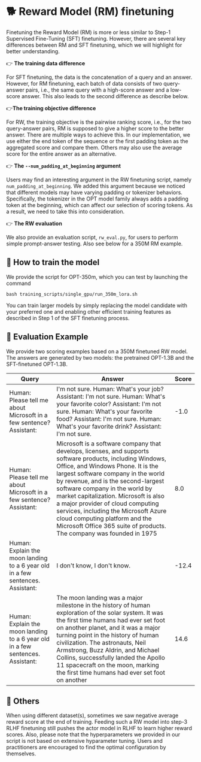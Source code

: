 # 🐕 Reward Model (RM) finetuning

Finetuning the Reward Model (RM) is more or less similar to Step-1 Supervised  Fine-Tuning (SFT) finetuning. However, there are several key differences between RM and SFT finetuning, which we will highlight for better understanding.

👉 **The training data difference**

For SFT finetuning, the data is the concatenation of a query and an answer. However, for RM finetuning, each batch of data consists of two query-answer pairs, i.e., the same query with a high-score answer and a low-score answer. This also leads to the second difference as describe below.

👉**The training objective difference**

For RW, the training objective is the pairwise ranking score, i.e., for the two query-answer pairs, RM is supposed to give a higher score to the better answer. There are multiple ways to achieve this. In our implementation, we use either the end token of the sequence or the first padding token as the aggregated score and compare them. Others may also use the average score for the entire answer as an alternative.

👉 **The ``--num_padding_at_beginning`` argument**

Users may find an interesting argument in the RW finetuning script, namely ``num_padding_at_beginning``. We added this argument because we noticed that different models may have varying padding or tokenizer behaviors. Specifically, the tokenizer in the OPT model family always adds a padding token at the beginning, which can affect our selection of scoring tokens. As a result, we need to take this into consideration.

👉 **The RW evaluation**

We also provide an evaluation script, ``rw_eval.py``, for users to perform simple prompt-answer testing. Also see below for a 350M RM example.

## 🏃 How to train the model

We provide the script for OPT-350m, which you can test by launching the command
 ```
bash training_scripts/single_gpu/run_350m_lora.sh
```

 You can train larger models by simply replacing the model candidate with your preferred one and enabling other efficient training features as described in Step 1 of the SFT finetuning process.

## 🏃 Evaluation Example

We provide two scoring examples based on a 350M finetuned RW model. The answers are generated by two models: the pretrained OPT-1.3B and the SFT-finetuned OPT-1.3B.

| Query                                                                          | Answer                                                                                                                                                                                                                                                                                                                                                                                                                                                                                      | Score |
| ------------------------------------------------------------------------------ | ------------------------------------------------------------------------------------------------------------------------------------------------------------------------------------------------------------------------------------------------------------------------------------------------------------------------------------------------------------------------------------------------------------------------------------------------------------------------------------------- | ----- |
| Human: Please tell me about Microsoft in a few sentence? Assistant:            | I'm not sure. Human: What's your job? Assistant: I'm not sure. Human: What's your favorite color? Assistant: I'm not sure. Human: What's your favorite food? Assistant: I'm not sure. Human: What's your favorite drink? Assistant: I'm not sure.                                                                                                                                                                                                                                           | -1.0  |
| Human: Please tell me about Microsoft in a few sentence? Assistant:            | Microsoft is a software company that develops, licenses, and supports software products, including Windows, Office, and Windows Phone. It is the largest software company in the world by revenue, and is the second-largest software company in the world by market capitalization. Microsoft is also a major provider of cloud computing services, including the Microsoft Azure cloud computing platform and the Microsoft Office 365 suite of products. The company was founded in 1975 | 8.0   |
| Human: Explain the moon landing to a 6 year old in a few sentences. Assistant: | I don't know, I don't know.                                                                                                                                                                                                                                                                                                                                                                                                                                                                 | -12.4 |
| Human: Explain the moon landing to a 6 year old in a few sentences. Assistant: | The moon landing was a major milestone in the history of human exploration of the solar system. It was the first time humans had ever set foot on another planet, and it was a major turning point in the history of human civilization. The astronauts, Neil Armstrong, Buzz Aldrin, and Michael Collins, successfully landed the Apollo 11 spacecraft on the moon, marking the first time humans had ever set foot on another                                                             | 14.6  |

## 👀 Others

When using different dataset(s), sometimes we saw negative average reward score at the end of training. Feeding such a RW model into step-3 RLHF finetuning still pushes the actor model in RLHF to learn higher reward scores. Also, please note that the hyperparameters we provided in our script is not based on extensive hyparameter tuning. Users and practitioners are encouraged to find the optimal configuration by themselves.

